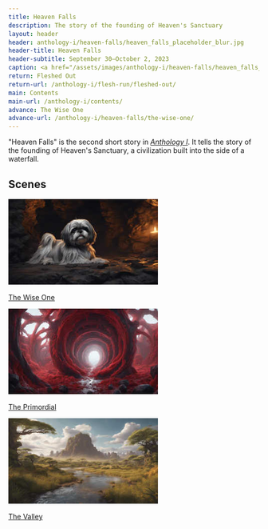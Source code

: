```yaml
---
title: Heaven Falls
description: The story of the founding of Heaven's Sanctuary
layout: header
header: anthology-i/heaven-falls/heaven_falls_placeholder_blur.jpg
header-title: Heaven Falls
header-subtitle: September 30–October 2, 2023
caption: <a href="/assets/images/anthology-i/heaven-falls/heaven_falls_placeholder.jpg" target="_blank">A.I. placeholder artwork</a> generated using <a href="https://creator.nightcafe.studio/creation/J1SsnctcQcV9A6eme82l" target="_blank">NightCafe Stable Diffusion v1.5 ⧉</a> — <a href="https://creativecommons.org/publicdomain/zero/1.0/" target="_blank">CC0 1.0 ⧉</a>
return: Fleshed Out
return-url: /anthology-i/flesh-run/fleshed-out/
main: Contents
main-url: /anthology-i/contents/
advance: The Wise One
advance-url: /anthology-i/heaven-falls/the-wise-one/
---
```


"Heaven Falls" is the second short story in <a href="/anthology-i/">*Anthology I*</a>. It tells the story of the founding of Heaven's Sanctuary, a civilization built into the side of a waterfall.

## Scenes
<div markdown=0>
    <a class="feature option cropped" href="/anthology-i/heaven-falls/the-wise-one/">
        <img src="/assets/images/anthology-i/heaven-falls/the_wise_one_placeholder_small.jpg" alt="The Wise One placeholder artwork">
        <div><p>The Wise One</p></div>
    </a>
    <a class="feature option cropped" href="/anthology-i/heaven-falls/the-primordial/">
        <img src="/assets/images/anthology-i/heaven-falls/the_primordial_placeholder_small.jpg" alt="The Primordial placeholder artwork">
        <div><p>The Primordial</p></div>
    </a>
    <a class="feature option cropped" href="/anthology-i/heaven-falls/the-valley/">
        <img src="/assets/images/anthology-i/heaven-falls/the_valley_placeholder_small.jpg" alt="The Valley placeholder artwork">
        <div><p>The Valley</p></div>
    </a>
</div>
